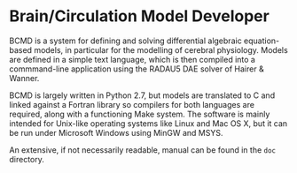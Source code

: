 # Brain/Circulation Model Developer
BCMD is a system for defining and solving differential algebraic equation-based models, in particular for the modelling of cerebral physiology. Models are defined in a simple text language, which is then compiled into a commmand-line application using the RADAU5 DAE solver of Hairer & Wanner.

BCMD is largely written in Python 2.7, but models are translated to C and linked against a Fortran library so compilers for both languages are required, along with a functioning Make system. The software is mainly intended for Unix-like operating systems like Linux and Mac OS X, but it can be run under Microsoft Windows using MinGW and MSYS.

An extensive, if not necessarily readable, manual can be found in the `doc` directory.
